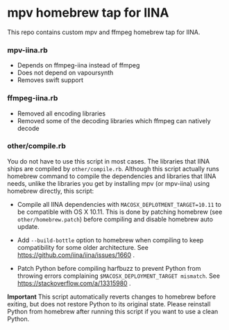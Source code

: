 # mpv homebrew tap for IINA

This repo contains custom mpv and ffmpeg homebrew tap for IINA.

### mpv-iina.rb
- Depends on ffmpeg-iina instead of ffmpeg
- Does not depend on vapoursynth
- Removes swift support

### ffmpeg-iina.rb
- Removed all encoding libraries
- Removed some of the decoding libraries which ffmpeg can natively decode

### other/compile.rb
You do not have to use this script in most cases. The libraries that IINA ships are compiled by `other/compile.rb`. Although this script actually runs homebrew command to compile the dependencies and libraries that IINA needs, unlike the libraries you get by installing mpv (or mpv-iina) using homebrew directly, this script:

- Compile all IINA dependencies with `MACOSX_DEPLOTMENT_TARGET=10.11` to be compatible with OS X 10.11. This is done by patching homebrew (see `other/homebrew.patch`) before compiling and disable homebrew auto update.
- Add `--build-bottle` option to homebrew when compiling to keep compatibility for some older architecture. See https://github.com/iina/iina/issues/1660 .

- Patch Python before compiling harfbuzz to prevent Python from throwing errors complaining `$MACOSX_DEPLOYMENT_TARGET mismatch`. See https://stackoverflow.com/a/13315980 .

**Important** This script automatically reverts changes to homebrew before exiting, but does not restore Python to its original state. Please reinstall Python from homebrew after running this script if you want to use a clean Python.
